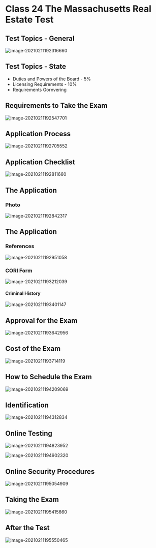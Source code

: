 # Class 24 The Massachusetts Real Estate Test



## Test Topics - General

![image-20210211192316660](image/image-20210211192316660.png)

## Test Topics - State

* Duties and Powers of the Board - 5%
* Licensing Requirements - 10%
* Requirements Gornvering 

##  Requirements to Take the Exam

![image-20210211192547701](image/image-20210211192547701.png)

## Application Process

![image-20210211192705552](image/image-20210211192705552.png)

## Application Checklist

![image-20210211192811660](image/image-20210211192811660.png)

## The Application

### Photo

![image-20210211192842317](image/image-20210211192842317.png)

## The Application 

### References

![image-20210211192951058](image/image-20210211192951058.png)

### CORI Form

![image-20210211193212039](image/image-20210211193212039.png)

#### Criminal History

![image-20210211193401147](image/image-20210211193401147.png)

## Approval for the Exam

![image-20210211193642956](image/image-20210211193642956.png)

## Cost of the Exam

![image-20210211193714119](image/image-20210211193714119.png)

## How to Schedule the Exam

![image-20210211194209069](image/image-20210211194209069.png)

## Identification

![image-20210211194312834](image/image-20210211194312834.png)

## Online Testing

![image-20210211194823952](image/image-20210211194823952.png)

![image-20210211194902320](image/image-20210211194902320.png)

## Online Security Procedures

![image-20210211195054909](image/image-20210211195054909.png)

## Taking the Exam

![image-20210211195415660](image/image-20210211195415660.png)

## After the Test

![image-20210211195550465](image/image-20210211195550465.png)